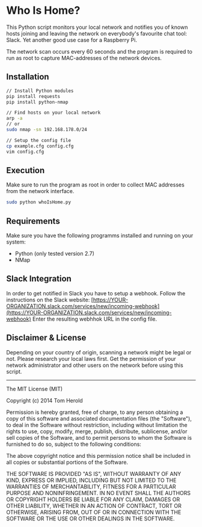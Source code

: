 # Who Is Home?

This Python script monitors your local network and notifies you of known hosts joining and leaving the network on everybody's favourite chat tool: Slack. Yet another good use case for a Raspberry Pi.

The network scan occurs every 60 seconds and the program is required to run as root to capture MAC-addresses of the network devices.

## Installation

```bash
// Install Python modules
pip install requests
pip install python-nmap

// Find hosts on your local network
arp -a
// or
sudo nmap -sn 192.168.178.0/24

// Setup the config file
cp example.cfg config.cfg
vim config.cfg
```

## Execution

Make sure to run the program as root in order to collect MAC addresses from the network interface.

```bash
sudo python whoIsHome.py
```

## Requirements

Make sure you have the following programms installed and running on your system:
- Python (only tested version 2.7)
- NMap

## Slack Integration

In order to get notified in Slack you have to setup a webhook. Follow the instructions on the Slack website: [https://YOUR-ORGANIZATION.slack.com/services/new/incoming-webhook](https://YOUR-ORGANIZATION.slack.com/services/new/incoming-webhook)
Enter the resulting webhhok URL in the config file.

## Disclaimer & License

Depending on your country of origin, scanning a network might be legal or not. Please research your local laws first. Get the permission of your network administrator and other users on the network before using this script.

---

The MIT License (MIT)

Copyright (c) 2014 Tom Herold

Permission is hereby granted, free of charge, to any person obtaining a copy
of this software and associated documentation files (the "Software"), to deal
in the Software without restriction, including without limitation the rights
to use, copy, modify, merge, publish, distribute, sublicense, and/or sell
copies of the Software, and to permit persons to whom the Software is
furnished to do so, subject to the following conditions:

The above copyright notice and this permission notice shall be included in
all copies or substantial portions of the Software.

THE SOFTWARE IS PROVIDED "AS IS", WITHOUT WARRANTY OF ANY KIND, EXPRESS OR
IMPLIED, INCLUDING BUT NOT LIMITED TO THE WARRANTIES OF MERCHANTABILITY,
FITNESS FOR A PARTICULAR PURPOSE AND NONINFRINGEMENT. IN NO EVENT SHALL THE
AUTHORS OR COPYRIGHT HOLDERS BE LIABLE FOR ANY CLAIM, DAMAGES OR OTHER
LIABILITY, WHETHER IN AN ACTION OF CONTRACT, TORT OR OTHERWISE, ARISING FROM,
OUT OF OR IN CONNECTION WITH THE SOFTWARE OR THE USE OR OTHER DEALINGS IN
THE SOFTWARE.
